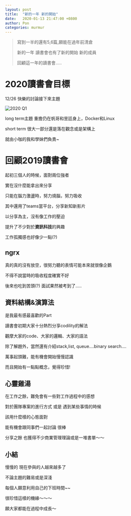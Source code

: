 ```yaml
---
layout: post
title:  "新的一年 新的開始"
date:   2020-01-13 21:47:00 +0800
author: Pon
categories: murmur 
---
```


> 寫到一半的還有5,6篇,願能在過年前清倉
>
> 新的一年 讀書會也有了新的開始 新的成員
>
> 回顧這一年的讀書會.....
>
> 

# 2020讀書會目標

12/26  快樂的討論接下來主題

![2020 Q1](https://imgur.com/YzTyA2j.jpg)



long term主題 重擔仍在帆哥和昱廷身上，Docker和Linux

short term 很大一部分還是落在觀念或是架構上

就由小咖的我和學妹們負責~



# 回顧2019讀書會

起初三個人的時候，面對兩位強者

實在沒什麼能拿出來分享

只能在腦力激盪時，努力燒腦，努力吸收

其中還用了teams當平台，分享新知新影片

以分享為主，沒有像工作的壓迫

提升了不少對於**資訊科技**的興趣

工作孤獨感也好像少一點(?)

## ngrx

真的真的沒有放空，很努力聽的表情可能本來就很像企鵝

不得不說當時的吸收程度確實不好

後來也吃到苦頭(?) 面試果然被考到了.....

## 資料結構&演算法

是我最有感最喜歡的Part

讀書會初期大家十分熱烈分享codility的解法

觀摩大家的code、大家的邏輯、大家的語法

除了解題外，當然還有介紹stack,list, queue....binary search....

萬事起頭難，能有機會開始慢慢認識

而且開始有一點點概念，覺得珍惜!



## 心靈雞湯

在工作之餘，難免會有一些對工作過程中的感想

對於團隊專案的進行方式 或是 遇到某些事情的時候

該用什麼樣的心態面對

能有機會跟同事們一起討論 很棒

分享之餘 也獲得不少商業管理理論或是一堆書單～～



## 小結 

慢慢的 現在參與的人越來越多了

不論主題的難易或是深淺

每個人願意利用自己的下班時間~~

很珍惜這樣的機緣～～～

願大家都能在過程中成長～





